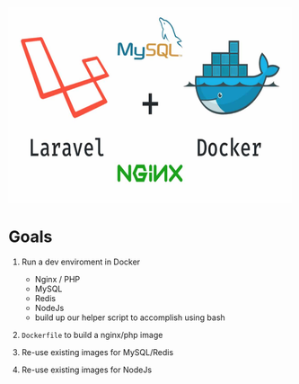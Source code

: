 <!-- PROJECT LOGO -->
<br />
<p align="center">
  <a href="https://github.com/kareem0badawy/Laravel-Docker">
    <img src="docker/docker-nginx-laravel.png" alt="Laravel-Docker" width="1000" height="350">
</a>
</p>

# Goals

1. Run a dev enviroment in Docker
    - Nginx / PHP 
    - MySQL 
    - Redis
    - NodeJs 
    - build up our helper script to accomplish using bash

2. `Dockerfile` to build a nginx/php image
3. Re-use existing images for MySQL/Redis
4. Re-use existing images for NodeJs